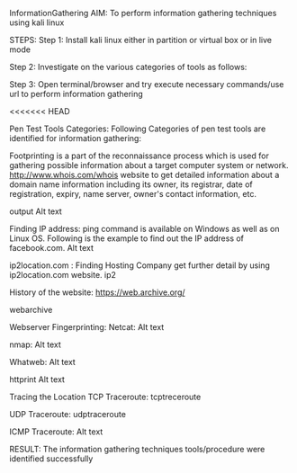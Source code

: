 InformationGathering
AIM:
To perform information gathering techniques using kali linux

STEPS:
Step 1:
Install kali linux either in partition or virtual box or in live mode

Step 2:
Investigate on the various categories of tools as follows:

Step 3:
Open terminal/browser and try execute necessary commands/use url to perform information gathering

<<<<<<< HEAD

Pen Test Tools Categories:
Following Categories of pen test tools are identified for information gathering:

Footprinting is a part of the reconnaissance process which is used for gathering possible information about a target computer system or network. http://www.whois.com/whois website to get detailed information about a domain name information including its owner, its registrar, date of registration, expiry, name server, owner's contact information, etc.

output
Alt text

Finding IP address:
ping command is available on Windows as well as on Linux OS. Following is the example to find out the IP address of facebook.com. Alt text

ip2location.com :
Finding Hosting Company get further detail by using ip2location.com website. ip2

History of the website:
https://web.archive.org/

webarchive

Webserver Fingerprinting:
Netcat:
Alt text

nmap:
Alt text

Whatweb:
Alt text

httprint
Alt text

Tracing the Location
TCP Traceroute:
tcptreceroute

UDP Traceroute:
udptraceroute

ICMP Traceroute:
Alt text

RESULT:
The information gathering techniques tools/procedure were identified successfully
